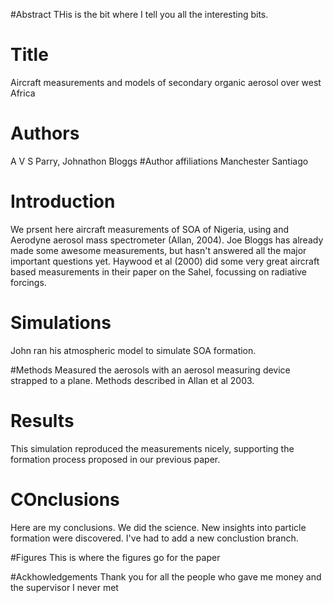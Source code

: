 #Abstract
THis is the bit where I tell you all the interesting bits.

# Title
Aircraft measurements and models of secondary organic aerosol over west Africa

# Authors
A V S Parry, Johnathon Bloggs
#Author affiliations
Manchester
Santiago

# Introduction
We prsent here aircraft measurements of SOA of Nigeria, using and Aerodyne aerosol mass spectrometer (Allan, 2004).
Joe Bloggs has already made some awesome measurements, but hasn't answered all the major important questions yet.
Haywood et al (2000) did some very great aircraft based measurements in their paper on the Sahel, focussing on radiative forcings.

# Simulations
John ran his atmospheric model to simulate SOA formation.

#Methods
Measured the aerosols with an aerosol measuring device strapped to a plane. Methods described in Allan et al 2003.

# Results
This simulation reproduced the measurements nicely, supporting the formation process proposed in our previous paper.

# COnclusions
Here are my conclusions.
We did the science. New insights into particle formation were discovered.
I've had to add a new conclustion branch.

#Figures
This is where the figures go for the paper

#Ackhowledgements
Thank you for all the people who gave me money and the supervisor I never met